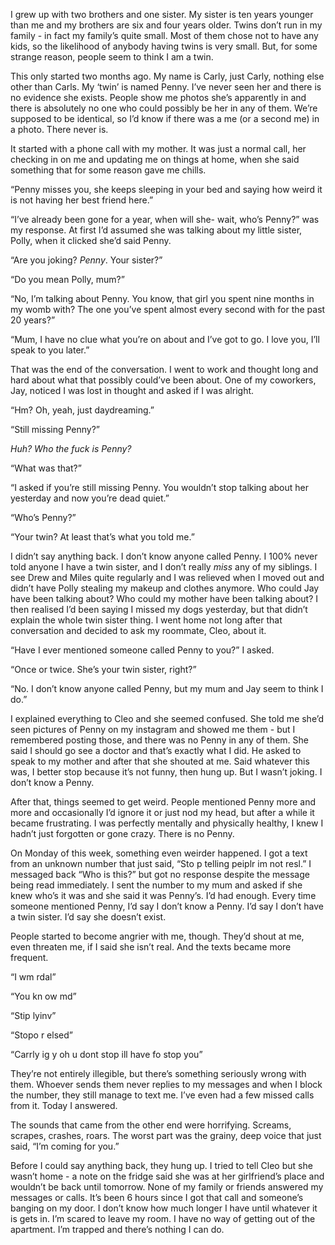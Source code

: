 I grew up with two brothers and one sister. My sister is ten years younger than me and my brothers are six and four years older. Twins don’t run in my family - in fact my family’s quite small. Most of them chose not to have any kids, so the likelihood of anybody having twins is very small. But, for some strange reason, people seem to think I am a twin.

This only started two months ago. My name is Carly, just Carly, nothing else other than Carls. My ‘twin’ is named Penny. I’ve never seen her and there is no evidence she exists. People show me photos she’s apparently in and there is absolutely no one who could possibly be her in any of them. We’re supposed to be identical, so I’d know if there was a me (or a second me) in a photo. There never is.

It started with a phone call with my mother. It was just a normal call, her checking in on me and updating me on things at home, when she said something that for some reason gave me chills.

“Penny misses you, she keeps sleeping in your bed and saying how weird it is not having her best friend here.”

“I’ve already been gone for a year, when will she- wait, who’s Penny?” was my response. At first I’d assumed she was talking about my little sister, Polly, when it clicked she’d said Penny.

“Are you joking? *Penny*. Your sister?”

“Do you mean Polly, mum?”

“No, I’m talking about Penny. You know, that girl you spent nine months in my womb with? The one you’ve spent almost every second with for the past 20 years?”

“Mum, I have no clue what you’re on about and I’ve got to go. I love you, I’ll speak to you later.”

That was the end of the conversation. I went to work and thought long and hard about what that possibly could’ve been about. One of my coworkers, Jay, noticed I was lost in thought and asked if I was alright.

“Hm? Oh, yeah, just daydreaming.”

“Still missing Penny?”

*Huh? Who the fuck is Penny?*

“What was that?”

“I asked if you’re still missing Penny. You wouldn’t stop talking about her yesterday and now you’re dead quiet.”

“Who’s Penny?”

“Your twin? At least that’s what you told me.”

I didn’t say anything back. I don’t know anyone called Penny. I 100% never told anyone I have a twin sister, and I don’t really *miss* any of my siblings. I see Drew and Miles quite regularly and I was relieved when I moved out and didn’t have Polly stealing my makeup and clothes anymore. Who could Jay have been talking about? Who could my mother have been talking about? I then realised I’d been saying I missed my dogs yesterday, but that didn’t explain the whole twin sister thing. I went home not long after that conversation and decided to ask my roommate, Cleo, about it.

“Have I ever mentioned someone called Penny to you?” I asked.

“Once or twice. She’s your twin sister, right?”

“No. I don’t know anyone called Penny, but my mum and Jay seem to think I do.”

I explained everything to Cleo and she seemed confused. She told me she’d seen pictures of Penny on my instagram and showed me them - but I remembered posting those, and there was no Penny in any of them. She said I should go see a doctor and that’s exactly what I did. He asked to speak to my mother and after that she shouted at me. Said whatever this was, I better stop because it’s not funny, then hung up. But I wasn’t joking. I don’t know a Penny.

After that, things seemed to get weird. People mentioned Penny more and more and occasionally I’d ignore it or just nod my head, but after a while it became frustrating. I was perfectly mentally and physically healthy, I knew I hadn’t just forgotten or gone crazy. There is no Penny.

On Monday of this week, something even weirder happened. I got a text from an unknown number that just said, “Sto p telling peiplr im not resl.” I messaged back “Who is this?” but got no response despite the message being read immediately. I sent the number to my mum and asked if she knew who’s it was and she said it was Penny’s. I’d had enough. Every time someone mentioned Penny, I’d say I don’t know a Penny. I’d say I don’t have a twin sister. I’d say she doesn’t exist.

People started to become angrier with me, though. They’d shout at me, even threaten me, if I said she isn’t real. And the texts became more frequent.

“I wm rdal”

“You kn ow md”

“Stip lyinv”

“Stopo r elsed”

“Carrly ig y oh u dont stop ill have fo stop you”

They’re not entirely illegible, but there’s something seriously wrong with them. Whoever sends them never replies to my messages and when I block the number, they still manage to text me. I’ve even had a few missed calls from it. Today I answered.

The sounds that came from the other end were horrifying. Screams, scrapes, crashes, roars. The worst part was the grainy, deep voice that just said, “I’m coming for you.”

Before I could say anything back, they hung up. I tried to tell Cleo but she wasn’t home - a note on the fridge said she was at her girlfriend’s place and wouldn’t be back until tomorrow. None of my family or friends answered my messages or calls. It’s been 6 hours since I got that call and someone’s banging on my door. I don’t know how much longer I have until whatever it is gets in. I’m scared to leave my room. I have no way of getting out of the apartment. I’m trapped and there’s nothing I can do.